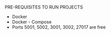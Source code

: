 PRE-REQUISITES TO RUN PROJECTS
- Docker
- Docker - Compose
- Ports 5001, 5002, 3001, 3002, 27017 are free